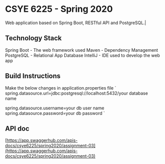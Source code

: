 
# CSYE 6225 - Spring 2020
Web application based on Spring Boot, RESTful API and PostgreSQL.|

## Technology Stack

Spring Boot - The web framework used
Maven - Dependency Management
PostgreSQL - Relational App Database
IntelliJ - IDE used to develop the web app

## Build Instructions
Make the below changes in application.properties file
`
spring.datasource.url=jdbc:postgresql://localhost:5432/your database name

spring.datasource.username=your db user name
spring.datasource.password=your db password
`

## API doc
 [https://app.swaggerhub.com/apis-docs/csye6225/spring2020/assignment-03](https://app.swaggerhub.com/apis-docs/csye6225/spring2020/assignment-03)
 
